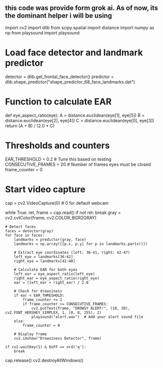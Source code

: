 ## this code was provide form grok ai. As of now, its the dominant helper i will be using

import cv2
import dlib
from scipy.spatial import distance
import numpy as np
from playsound import playsound

# Load face detector and landmark predictor
detector = dlib.get_frontal_face_detector()
predictor = dlib.shape_predictor("shape_predictor_68_face_landmarks.dat")

# Function to calculate EAR
def eye_aspect_ratio(eye):
    A = distance.euclidean(eye[1], eye[5])
    B = distance.euclidean(eye[2], eye[4])
    C = distance.euclidean(eye[0], eye[3])
    return (A + B) / (2.0 * C)

# Thresholds and counters
EAR_THRESHOLD = 0.2  # Tune this based on testing
CONSECUTIVE_FRAMES = 20  # Number of frames eyes must be closed
frame_counter = 0

# Start video capture
cap = cv2.VideoCapture(0)  # 0 for default webcam

while True:
    ret, frame = cap.read()
    if not ret:
        break
    gray = cv2.cvtColor(frame, cv2.COLOR_BGR2GRAY)

    # Detect faces
    faces = detector(gray)
    for face in faces:
        landmarks = predictor(gray, face)
        landmarks = np.array([[p.x, p.y] for p in landmarks.parts()])

        # Extract eye coordinates (left: 36-41, right: 42-47)
        left_eye = landmarks[36:42]
        right_eye = landmarks[42:48]

        # Calculate EAR for both eyes
        left_ear = eye_aspect_ratio(left_eye)
        right_ear = eye_aspect_ratio(right_eye)
        ear = (left_ear + right_ear) / 2.0

        # Check for drowsiness
        if ear < EAR_THRESHOLD:
            frame_counter += 1
            if frame_counter >= CONSECUTIVE_FRAMES:
                cv2.putText(frame, "DROWSY ALERT!", (10, 30), cv2.FONT_HERSHEY_SIMPLEX, 1, (0, 0, 255), 2)
                playsound("alert.wav")  # Add your alert sound file
        else:
            frame_counter = 0

        # Display frame
        cv2.imshow("Drowsiness Detector", frame)

    if cv2.waitKey(1) & 0xFF == ord('q'):
        break

cap.release()
cv2.destroyAllWindows()
